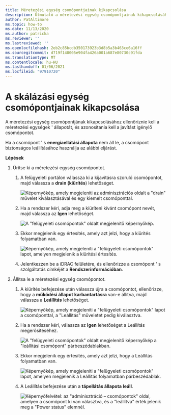 ```yaml
---
title: Méretezési egység csomópontjainak kikapcsolása
description: Útmutató a méretezési egység csomópontjainak kikapcsolásához
author: PatAltimore
ms.topic: how-to
ms.date: 11/13/2020
ms.author: patricka
ms.reviewer: ''
ms.lastreviewed: ''
ms.openlocfilehash: 2eb2c85bcdb350173923b3d8b5a3b463ce6a16ff
ms.sourcegitcommit: d719f148005e904fa426a001a687e80730c91fda
ms.translationtype: MT
ms.contentlocale: hu-HU
ms.lasthandoff: 01/06/2021
ms.locfileid: "97910720"
---
```

# <a name="powering-off-scale-unit-nodes"></a>A skálázási egység csomópontjainak kikapcsolása

A méretezési egység csomópontjának kikapcsolásához ellenőriznie kell a méretezési egységek \' állapotát, és azonosítania kell a javítást igénylő csomópontot.

Ha a csomópont \' s **energiaellátási állapota** nem áll le, a csomópont biztonságos leállításához használja az alábbi eljárást.

**Lépések**

1.  Ürítse ki a méretezési egység csomópontot.

    1.  A felügyeleti portálon válassza ki a kijavításra szoruló csomópontot, majd válassza a **drain (kiürítés**) lehetőséget.

        ![Képernyőkép, amely megjeleníti az adminisztrációs oldalt a "drain" művelet kiválasztásával és egy kiemelt csomóponttal.](media/image-23.png)
        
    1.  Ha a rendszer kéri, adja meg a kiüríteni kívánt csomópont nevét, majd válassza az **Igen** lehetőséget.

        ![A "felügyeleti csomópontok" oldalt megjelenítő képernyőkép.](media/image-24.png)
    
    1.  Ekkor megjelenik egy értesítés, amely azt jelzi, hogy a kiürítés folyamatban van.
    
        ![Képernyőkép, amely megjeleníti a "felügyeleti csomópontok" lapot, amelyen megjelenik a kiürítési értesítés.](media/image-25.png)
        
    1.  Jelentkezzen be a iDRAC felületére, és ellenőrizze a csomópont \' s szolgáltatás címkéjét a **Rendszerinformációban**.
    

2.  Állítsa le a méretezési egység csomópontot.

    1.  A kiürítés befejezése után válassza újra a csomópontot, ellenőrizze, hogy a **működési állapot** **karbantartásra** van-e állítva, majd válassza a **Leállítás** lehetőséget.

        ![Képernyőkép, amely megjeleníti a "felügyeleti csomópontok" lapot a csomóponttal, a "Leállítás" műveletet pedig kiválasztva.](media/image-26.png)
        
    1.  Ha a rendszer kéri, válassza az **Igen** lehetőséget a Leállítás megerősítéséhez.
    
        ![A "felügyeleti csomópontok" oldalt megjelenítő képernyőkép a "leállítási csomópont" párbeszédablakban.](media/image-27.png)
        
    1.  Ekkor megjelenik egy értesítés, amely azt jelzi, hogy a Leállítás folyamatban van.

        ![Képernyőkép, amely megjeleníti a "felügyeleti csomópontok" lapot, amelyen megjelenik a Leállítás folyamatban párbeszédablak.](media/image-28.png)
    
    1.  A Leállítás befejezése után a **tápellátás állapota** **leáll**.
    
        ![Képernyőfelvétel: az "adminisztráció – csomópontok" oldal, amelyen a csomópont ki van választva, és a "leállítva" érték jelenik meg a "Power status" elemnél.](media/image-29.png)
        